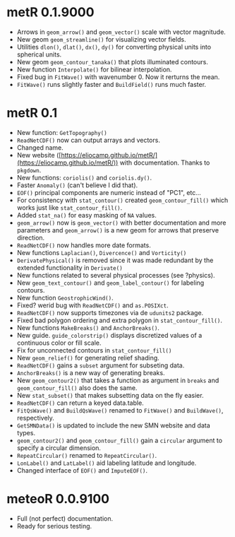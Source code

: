 # metR 0.1.9000
- Arrows in `geom_arrow()` and `geom_vector()` scale with vector magnitude. 
- New geom `geom_streamline()` for visualizing vector fields.
- Utilities `dlon()`, `dlat()`, `dx()`, `dy()` for converting physical units into 
spherical units. 
- New geom `geom_contour_tanaka()` that plots illuminated contours. 
- New function `Interpolate()` for bilinear interpolation.
- Fixed bug in `FitWave()` with wavenumber 0. Now it rerturns the mean. 
- `FitWave()` runs slightly faster and `BuildField()` runs much faster. 

# metR 0.1
- New function: `GetTopography()`
- `ReadNetCDF()` now can output arrays and vectors.
- Changed name. 
- New website ([https://eliocamp.github.io/metR/](https://eliocamp.github.io/metR/)) with documentation. Thanks to `pkgdown`.
- New functions: `coriolis()` and `coriolis.dy()`.
- Faster `Anomaly()` (can't believe I did that).
- `EOF()` principal components are numeric instead of "PC1", etc...
- For consistency with `stat_contour()` created `geom_contour_fill()` which 
works just like `stat_contour_fill()`. 
- Added `stat_na()` for easy masking of `NA` values. 
- `geom_arrow()` now is `geom_vector()` with better documentation and more 
parameters and `geom_arrow()` is a new geom for arrows that preserve direction. 
- `ReadNetCDF()` now handles more date formats.
- New functions `Laplacian()`, `Divercence()` and `Vorticity()`
- `DerivatePhysical()` is removed since it was made redundant by the extended
functionality in `Derivate()`
- New functions related to several physical processes (see ?physics).
- New `geom_text_contour()` and `geom_label_contour()` for labeling contours. 
- New function `GeostrophicWind()`.
- Fixed? werid bug with `ReadNetCDF()` and `as.POSIXct`.
- `ReadNetCDF()` now supports timezones via de `udunits2` package.
- Fixed bad polygon ordering and extra polygon in `stat_contour_fill()`.
- New functions `MakeBreaks()` and `AnchorBreaks()`.
- New guide. `guide_colorstrip()` displays discretized values of a continuous color 
or fill scale. 
- Fix for unconnected contours in `stat_contour_fill()`
- New `geom_relief()` for generating relief shading. 
- `ReadNetCDF()` gains a `subset` argument for subseting data.  
- `AnchorBreaks()` is a new way of generating breaks.
- New `geom_contour2()` that takes a function as argument in `breaks` and 
`geom_contour_fill()` also does the same. 
- New `stat_subset()` that makes subsetting data on the fly easier. 
- `ReadNetCDF()` can return a keyed data.table. 
- `FitQsWave()` and `BuildQsWave()` renamed to `FitWave()` and `BuildWave()`, 
respectively.
- `GetSMNData()` is updated to include the new SMN website and data types. 
- `geom_contour2()` and `geom_contour_fill()` gain a `circular` argument to specify
a circular dimension.
- `RepeatCircular()` renamed to `RepeatCircular()`.
- `LonLabel()` and `LatLabel()` aid labeling latitude and longitude. 
- Changed interface of `EOF()` and `ImputeEOF()`.

# meteoR 0.0.9100
- Full (not perfect) documentation.
- Ready for serious testing.

